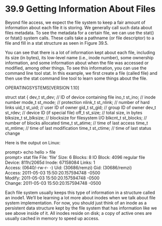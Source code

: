 # 39.9 Getting Information About Files  

Beyond file access, we expect the file system to keep a fair amount of information about each file it is storing. We generally call such data about files metadata. To see the metadata for a certain file, we can use the stat() or fstat() system calls. These calls take a pathname (or file descriptor) to a file and fill in a stat structure as seen in Figure 39.5.  

You can see that there is a lot of information kept about each file, including its size (in bytes), its low-level name (i.e., inode number), some ownership information, and some information about when the file was accessed or modified, among other things. To see this information, you can use the command line tool stat. In this example, we first create a file (called file) and then use the stat command line tool to learn some things about the file.  

OPERATINGSYSTEMS[VERSION 1.10]  

struct stat { dev_t st_dev; // ID of device containing file ino_t st_ino; // inode number mode_t st_mode; // protection nlink_t st_nlink; // number of hard links uid_t st_uid; // user ID of owner gid_t st_gid; // group ID of owner dev_t st_rdev; // device ID (if special file) off_t st_size; // total size, in bytes blksize_t st_blksize; // blocksize for filesystem I/O blkcnt_t st_blocks; // number of blocks allocated time_t st_atime; // time of last access time_t st_mtime; // time of last modification time_t st_ctime; // time of last status change  

Here is the output on Linux:  

prompt> echo hello > file   
prompt> stat file File: ‘file’ Size: 6 Blocks: 8 IO Block: 4096 regular file   
Device: 811h/2065d Inode: 67158084 Links: 1   
Access: (0640/-rw-r- -) Uid: (30686/remzi) Gid: (30686/remzi)   
Access: 2011-05-03 15:50:20.157594748 -0500   
Modify: 2011-05-03 15:50:20.157594748 -0500   
Change: 2011-05-03 15:50:20.157594748 -0500  

Each file system usually keeps this type of information in a structure called an inode1. We’ll be learning a lot more about inodes when we talk about file system implementation. For now, you should just think of an inode as a persistent data structure kept by the file system that has information like we see above inside of it. All inodes reside on disk; a copy of active ones are usually cached in memory to speed up access.  

